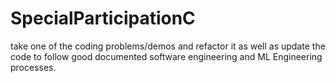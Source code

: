 # SpecialParticipationC
 take one of the coding problems/demos and refactor it as well as update the code to follow good documented software engineering and ML Engineering processes.
